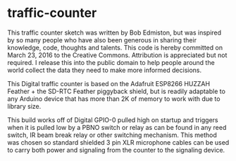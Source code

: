 # traffic-counter
This traffic counter sketch was written by Bob Edmiston, but was inspired by so many people who have also been generous in sharing their knowledge, code, thoughts and talents. This code is hereby committed on March 23, 2016 to the Creative Commons.  Attribution is appreciated but not required. I release this into the public domain to help people around the world collect the data they need to make more informed decisions.

This Digital traffic counter is based on the Adafruit ESP8266 HUZZAH Feather + the SD-RTC Feather piggyback shield, but is readily adaptable to any Arduino device that has more than 2K of memory to work with due to library size.

This build works off of Digital GPIO-0 pulled high on startup and triggers when it is pulled low by a PBNO switch or relay as can be found in any reed switch, IR beam break relay or other switching mechanism.   This method was chosen so standard shielded 3 pin XLR microphone cables can be used to carry both power and signaling from the counter to the signaling device.

